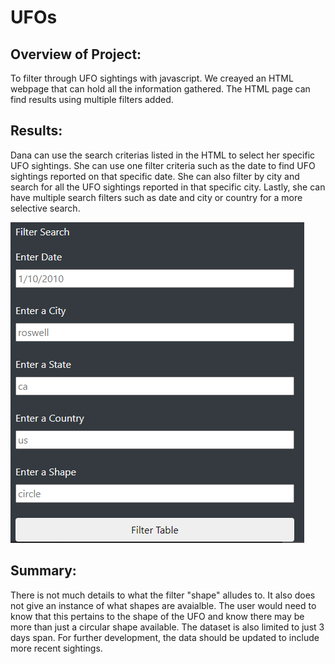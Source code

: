 # UFOs

## Overview of Project: 
To filter through UFO sightings with javascript. We creayed an HTML webpage that can hold all the information gathered. The HTML page can find results using multiple filters added.

## Results: 
Dana can use the search criterias listed in the HTML to select her specific UFO sightings.
She can use one filter criteria such as the date to find UFO sightings reported on that specific date.
She can also filter by city and search for all the UFO sightings reported in that specific city.
Lastly, she can have multiple search filters such as date and city or country for a more selective search.


![Filter](filter.png)

## Summary: 
There is not much details to what the filter "shape" alludes to. It also does not give an instance of what shapes are avaialble. The user would need to know that this pertains to the shape of the UFO and know there may be more than just a circular shape available. The dataset is also limited to just 3 days span.
For further development, the data should be updated to include more recent sightings.
